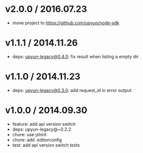 # v2.0.0 / 2016.07.23

* move project to https://github.com/upyun/node-sdk

# v1.1.1 / 2014.11.26

* deps: upyun-legacy@0.4.0: fix result when listing a empty dir

# v1.1.0 / 2014.11.23

* deps: upyun-legacy@0.3.0: add request_id in error output

# v1.0.0 / 2014.09.30

* feature: add api version switch
* deps: upyun-legacy@~0.2.2
* chore: use jshint
* chore: add .editorconfig
* test: add api version switch tests
